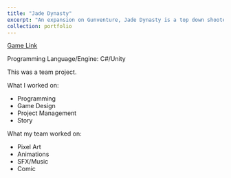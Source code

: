 ```yaml
---
title: "Jade Dynasty"
excerpt: "An expansion on Gunventure, Jade Dynasty is a top down shooter where you fight your way through procedural levels with unique, randomized guns.<br/><img src='/images/littlefeiguardian1.png'>"
collection: portfolio
---
```


[Game Link](https://queenfii.itch.io/jade-dynasty)

Programming Language/Engine: C#/Unity

This was a team project.

What I worked on:
* Programming
* Game Design
* Project Management
* Story

What my team worked on:
* Pixel Art
* Animations
* SFX/Music
* Comic